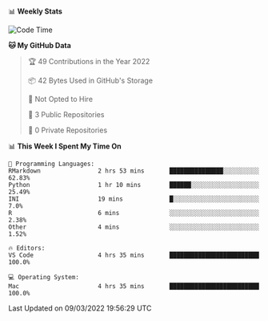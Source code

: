 📊 **Weekly Stats**
<!--START_SECTION:waka-->
![Code Time](http://img.shields.io/badge/Code%20Time-7%20hrs%2045%20mins-blue)

**🐱 My GitHub Data** 

> 🏆 49 Contributions in the Year 2022
 > 
> 📦 42 Bytes Used in GitHub's Storage 
 > 
> 🚫 Not Opted to Hire
 > 
> 📜 3 Public Repositories 
 > 
> 🔑 0 Private Repositories  
 > 
📊 **This Week I Spent My Time On** 

```text
💬 Programming Languages: 
RMarkdown                2 hrs 53 mins       ███████████████░░░░░░░░░░   62.83% 
Python                   1 hr 10 mins        ██████░░░░░░░░░░░░░░░░░░░   25.49% 
INI                      19 mins             █░░░░░░░░░░░░░░░░░░░░░░░░   7.0% 
R                        6 mins              ░░░░░░░░░░░░░░░░░░░░░░░░░   2.38% 
Other                    4 mins              ░░░░░░░░░░░░░░░░░░░░░░░░░   1.52%

🔥 Editors: 
VS Code                  4 hrs 35 mins       █████████████████████████   100.0%

💻 Operating System: 
Mac                      4 hrs 35 mins       █████████████████████████   100.0%

```


 Last Updated on 09/03/2022 19:56:29 UTC
<!--END_SECTION:waka-->


<!---
viggo-gascou/viggo-gascou is a ✨ special ✨ repository because its `README.md` (this file) appears on your GitHub profile.
You can click the Preview link to take a look at your changes.
--->
